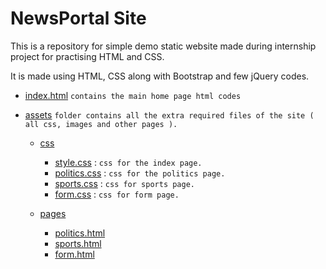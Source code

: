 <h1>NewsPortal Site</h1>
This is a repository for simple demo static website made during internship project for practising HTML and CSS.

It is made using HTML, CSS along with Bootstrap and few jQuery codes.

- [index.html](https://github.com/prashannastha7/NewsPortal-Site/blob/main/index.html) ```contains the main home page html codes```

- [assets](https://github.com/prashannastha7/NewsPortal-Site/tree/main/assets) ```folder contains all the extra required files of the site ( all css, images and other pages ).```
  - [css](https://github.com/prashannastha7/NewsPortal-Site/tree/main/assets/css)
 
    - [style.css](https://github.com/prashannastha7/NewsPortal-Site/blob/main/assets/css/style.css) : ```css for the index page.```
    - [politics.css](https://github.com/prashannastha7/NewsPortal-Site/blob/main/assets/css/politics.css) : ```css for the politics page.```
    - [sports.css](https://github.com/prashannastha7/NewsPortal-Site/blob/main/assets/css/sports.css) : ```css for sports page.```
    - [form.css](https://github.com/prashannastha7/NewsPortal-Site/blob/main/assets/css/form.css) : ```css for form page.```

  - [pages](https://github.com/prashannastha7/NewsPortal-Site/tree/main/assets/pages)
    - [politics.html](https://github.com/prashannastha7/NewsPortal-Site/blob/main/assets/pages/politics.html)
    - [sports.html](https://github.com/prashannastha7/NewsPortal-Site/blob/main/assets/pages/sports.html)
    - [form.html](https://github.com/prashannastha7/NewsPortal-Site/blob/main/assets/pages/form.html)
